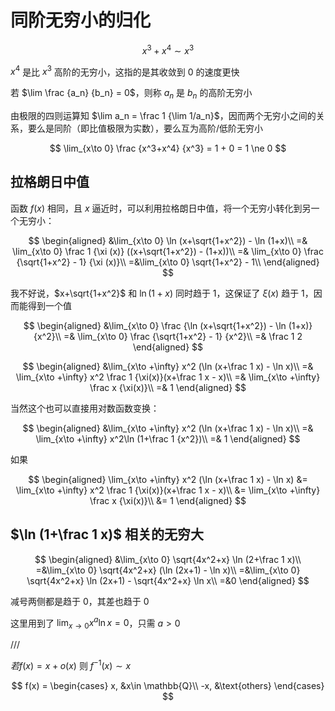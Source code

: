 # 同阶无穷小的归化

$$
x^3 + x^4 \sim x^3
$$

$x^4$ 是比 $x^3$ 高阶的无穷小，这指的是其收敛到 $0$ 的速度更快

若 $\lim \frac {a_n} {b_n} = 0$，则称 $a_n$ 是 $b_n$ 的高阶无穷小

由极限的四则运算知 $\lim a_n = \frac 1 {\lim 1/a_n}$，因而两个无穷小之间的关系，要么是同阶（即比值极限为实数），要么互为高阶/低阶无穷小

$$
\lim_{x\to 0} \frac {x^3+x^4} {x^3} = 1 + 0 = 1 \ne 0
$$

## 拉格朗日中值

函数 $f(x)$ 相同，且 $x$ 逼近时，可以利用拉格朗日中值，将一个无穷小转化到另一个无穷小：

$$
\begin{aligned}
&\lim_{x\to 0} \ln (x+\sqrt{1+x^2}) - \ln (1+x)\\
=& \lim_{x\to 0} \frac 1 {\xi (x)} ((x+\sqrt{1+x^2}) - (1+x))\\
=& \lim_{x\to 0} \frac {\sqrt{1+x^2} - 1} {\xi (x)}\\
=&\lim_{x\to 0} \sqrt{1+x^2} - 1\\
\end{aligned}
$$

我不好说，$x+\sqrt{1+x^2}$ 和 $\ln (1+x)$ 同时趋于 $1$，这保证了 $\xi(x)$ 趋于 $1$，因而能得到一个值

$$
\begin{aligned}
&\lim_{x\to 0} \frac {\ln (x+\sqrt{1+x^2}) - \ln (1+x)} {x^2}\\
=& \lim_{x\to 0} \frac {\sqrt{1+x^2} - 1} {x^2}\\
=& \frac 1 2
\end{aligned}
$$

$$
\begin{aligned}
&\lim_{x\to +\infty} x^2 (\ln (x+\frac 1 x) - \ln x)\\
=& \lim_{x\to +\infty} x^2 \frac 1 {\xi(x)}(x+\frac 1 x - x)\\
=& \lim_{x\to +\infty}  \frac x {\xi(x)}\\
=& 1
\end{aligned}
$$

当然这个也可以直接用对数函数变换：

$$
\begin{aligned}
&\lim_{x\to +\infty} x^2 (\ln (x+\frac 1 x) - \ln x)\\
=& \lim_{x\to +\infty} x^2\ln (1+\frac 1 {x^2})\\
=& 1
\end{aligned}
$$

如果

$$
\begin{aligned}
\lim_{x\to +\infty} x^2 (\ln (x+\frac 1 x) - \ln x)
&= \lim_{x\to +\infty} x^2 \frac 1 {\xi(x)}(x+\frac 1 x - x)\\
&= \lim_{x\to +\infty}  \frac x {\xi(x)}\\
&= 1
\end{aligned}
$$

## $\ln (1+\frac 1 x)$ 相关的无穷大

$$
\begin{aligned}
&\lim_{x\to 0} \sqrt{4x^2+x} \ln (2+\frac 1 x)\\
=&\lim_{x\to 0} \sqrt{4x^2+x} (\ln (2x+1) - \ln x)\\
=&\lim_{x\to 0} \sqrt{4x^2+x} \ln (2x+1) - \sqrt{4x^2+x} \ln x\\
=&0
\end{aligned}
$$

减号两侧都是趋于 $0$，其差也趋于 $0$

这里用到了 $\lim_{x\to 0}x^a \ln x = 0$，只需 $a>0$

///

$若 f(x) = x+o(x)$ 则 $f^{-1}(x) \sim x$

$$
f(x) = \begin{cases}
x, &x\in \mathbb{Q}\\
-x, &\text{others}
\end{cases}
$$

